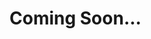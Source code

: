 <!DOCTYPE html>
<html lang="de">
  <head>
    <meta charset="utf-8">
    <meta name="viewport" content="width=device-width, initial-scale=1.0">
    <title>Philipp Tanger</title>
  </head>
  <body>
    <h1>Coming Soon...</h1>
  </body>
</html>
